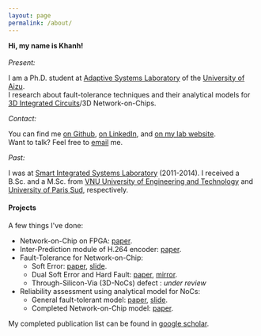 ```yaml
---
layout: page
permalink: /about/
---
```


**Hi, my name is Khanh!**<br><br>
_Present:_

I am a Ph.D. student at [Adaptive Systems Laboratory](http://adaptive.u-aizu.ac.jp) of the [University of Aizu](http://www.u-aizu.ac.jp/en/).  <br>
I research about fault-tolerance techniques and their analytical models for [3D Integrated Circuits](https://en.wikipedia.org/wiki/Three-dimensional_integrated_circuit)/3D Network-on-Chips.

_Contact:_

You can find me [on Github](https://github.com/khanhdang), [on LinkedIn](https://www.linkedin.com/in/dnk0904/), and [on my lab website](http://adaptive.u-aizu.ac.jp/?page_id=849). <br>
Want to talk? Feel free to [email](mailto:khanh.n.dang@ieee.org) me.

_Past:_

I was at [Smart Integrated Systems Laboratory](http://sis.uet.vnu.edu.vn/en) (2011-2014). I received a B.Sc. and a M.Sc. from [VNU University of Engineering and Technology](http://e.uet.vnu.edu.vn/) and [University of Paris Sud](http://www.u-psud.fr/en/index.html), respectively.

#### Projects
A few things I've done:

- Network-on-Chip on FPGA: [paper](http://eprints.uet.vnu.edu.vn/eprints/id/eprint/48).
- Inter-Prediction module of H.264 encoder: [paper](http://ieeexplore.ieee.org/document/6868813/?reload=true&arnumber=6868813).
- Fault-Tolerance for Network-on-Chip:
	- Soft Error: [paper](http://ieeexplore.ieee.org/document/7314025/), [slide](http://www.dangnamkhanh.com/files/ICICDT2016_Slide_Final_Khanh.pdf).
	- Dual Soft Error and Hard Fault: [paper](http://link.springer.com/article/10.1007/s11227-016-1951-0), [mirror](http://www.readcube.com/articles/10.1007/s11227-016-1951-0?author_access_token=uKzWKtEJ_GhzIqhc7TjlMve4RwlQNchNByi7wbcMAY5NWwk-xulsRxmXW0g2yKdaTbK54tRK3S9oDfnnkVerYuXh6kcGkYFBbCWGsT-1LGyGXrbvesHBJRtV2XEzd16K02hhSpFUmrmhMtyNiUCg9Q%3D%3D).
	- Through-Silicon-Via (3D-NoCs) defect : _under review_
- Reliability assessment using analytical model for NoCs:
	- General fault-tolerant model: [paper](http://ieeexplore.ieee.org/document/7796106/), [slide](http://www.dangnamkhanh.com/files/ATS2016_Dang_slides.pdf).
	- Completed Network-on-Chip model: [paper](http://ieeexplore.ieee.org/document/8012492/).

My completed publication list can be found in [google scholar](https://scholar.google.com/citations?user=mQbqkUMAAAAJ&hl=en&oi=sra).
